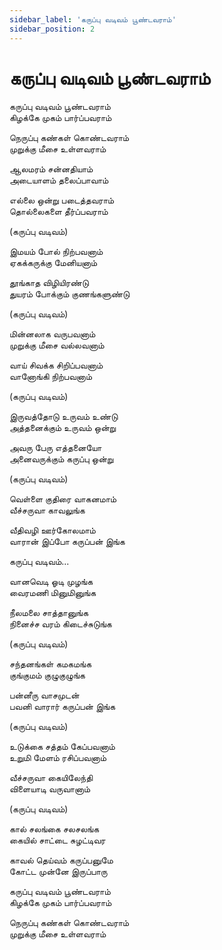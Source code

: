 ```yaml
---
sidebar_label: 'கருப்பு வடிவம் பூண்டவராம்'
sidebar_position: 2
---
```


# **கருப்பு வடிவம் பூண்டவராம்**

கருப்பு வடிவம் பூண்டவராம் <br />
கிழக்கே முகம் பார்ப்பவராம் <br />

நெருப்பு கண்கள் கொண்டவராம் <br />
முறுக்கு மீசை உள்ளவராம் <br />

ஆலமரம் சன்னதியாம் <br />
அடையாளம் தலைப்பாவாம் <br />

எல்லை ஒன்று படைத்தவராம் <br />
தொல்லைகளை தீர்ப்பவராம் <br />

(கருப்பு வடிவம்) <br />

இமயம் போல் நிற்பவனாம் <br />
ஏகக்கருக்கு மேனியனாம் <br />

தூங்காத விழியிரண்டு <br />
துயரம் போக்கும் குணங்களுண்டு <br />

(கருப்பு வடிவம்) <br />

மின்னலாக வருபவனாம் <br />
முறுக்கு மீசை வல்லவனாம் <br />

வாய் சிவக்க சிறிப்பவனாம் <br />
வானோங்கி நிற்பவனாம் <br />

(கருப்பு வடிவம்) <br />

இருவத்தோடு உருவம் உண்டு <br />
அத்தனைக்கும் உருவம் ஒன்று <br />

அவரு பேரு எத்தனையோ <br />
அனைவருக்கும் கருப்பு ஒன்று <br />

(கருப்பு வடிவம்) <br />

வெள்ளை குதிரை வாகனமாம் <br />
வீச்சருவா காவலுங்க <br />

வீதிவழி ஊர்கோலமாம் <br />
வாரான் இப்போ கருப்பன் இங்க <br />

கருப்பு வடிவம்... <br />

வானவெடி ஓடி முழங்க <br />
வைரமணி மினுமினுங்க <br />

நீலமலை சாத்தானுங்க <br />
நினைச்ச வரம் கிடைச்சுடுங்க <br />

(கருப்பு வடிவம்) <br />

சந்தனங்கள் கமகமங்க <br />
குங்குமம் குழுகுழுங்க <br />

பன்னீரு வாசமுடன் <br />
பவனி வாரார் கருப்பன் இங்க <br />

(கருப்பு வடிவம்) <br />

உடுக்கை சத்தம் கேப்பவனாம் <br />
உறுமி மேளம் ரசிப்பவனாம் <br />

வீச்சருவா கையிலேந்தி <br />
விளையாடி வருவானாம் <br />

(கருப்பு வடிவம்) <br />

கால் சலங்கை சலசலங்க <br />
கையில் சாட்டை சுழட்டிவர <br />

காவல் தெய்வம் கருப்பனுமே <br />
கோட்ட முன்னே இருப்பாரு <br />

கருப்பு வடிவம் பூண்டவராம் <br />
கிழக்கே முகம் பார்ப்பவராம் <br />

நெருப்பு கண்கள் கொண்டவராம் <br />
முறுக்கு மீசை உள்ளவராம்
